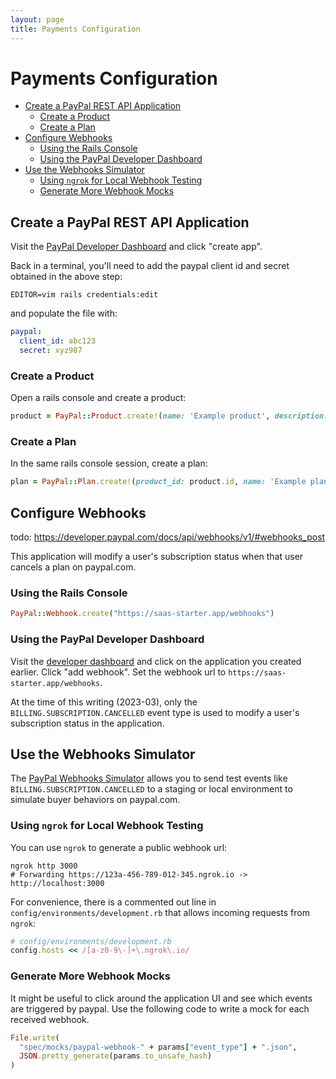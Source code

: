 ```yaml
---
layout: page
title: Payments Configuration
---
```

# Payments Configuration


- [Create a PayPal REST API Application](#create-a-paypal-rest-api-application)
  - [Create a Product](#create-a-product)
  - [Create a Plan](#create-a-plan)
- [Configure Webhooks](#configure-webhooks)
  - [Using the Rails Console](#using-the-rails-console)
  - [Using the PayPal Developer Dashboard](#using-the-paypal-developer-dashboard)
- [Use the Webhooks Simulator](#use-the-webhooks-simulator)
  - [Using `ngrok` for Local Webhook Testing](#using-ngrok-for-local-webhook-testing)
  - [Generate More Webhook Mocks](#generate-more-webhook-mocks)

## Create a PayPal REST API Application

Visit the [PayPal Developer Dashboard](https://developer.paypal.com/dashboard/applications/sandbox/create) 
and click "create app".

Back in a terminal, you'll need to add the paypal client id and secret obtained
in the above step:

```
EDITOR=vim rails credentials:edit
```

and populate the file with:

```yaml
paypal:
  client_id: abc123
  secret: xyz987
```

### Create a Product

Open a rails console and create a product:

```rb
product = PayPal::Product.create!(name: 'Example product', description: 'example product description')
```

### Create a Plan

In the same rails console session, create a plan:

```rb
plan = PayPal::Plan.create!(product_id: product.id, name: 'Example plan', description: 'example plan description')
```

## Configure Webhooks

todo: https://developer.paypal.com/docs/api/webhooks/v1/#webhooks_post

This application will modify a user's subscription status when that user cancels
a plan on paypal.com.

### Using the Rails Console

```rb
PayPal::Webhook.create("https://saas-starter.app/webhooks")
```

### Using the PayPal Developer Dashboard

Visit the [developer dashboard](https://developer.paypal.com/dashboard/applications/sandbox)
and click on the application you created earlier. Click "add webhook". Set the 
webhook url to `https://saas-starter.app/webhooks`.

At the time of this writing (2023-03), only the `BILLING.SUBSCRIPTION.CANCELLED` event 
type is used to modify a user's subscription status in the application.

## Use the Webhooks Simulator

The [PayPal Webhooks Simulator](https://developer.paypal.com/dashboard/webhooksSimulator)
allows you to send test events like `BILLING.SUBSCRIPTION.CANCELLED` to a
staging or local environment to simulate buyer behaviors on paypal.com.

### Using `ngrok` for Local Webhook Testing

You can use `ngrok` to generate a public webhook url:

```
ngrok http 3000
# Forwarding https://123a-456-789-012-345.ngrok.io -> http://localhost:3000
```

For convenience, there is a commented out line in 
`config/environments/development.rb` that allows incoming requests from `ngrok`:

```rb
# config/environments/development.rb
config.hosts << /[a-z0-9\-]+\.ngrok\.io/
```

### Generate More Webhook Mocks

It might be useful to click around the application UI and see which events are
triggered by paypal. Use the following code to write a mock for each received
webhook.

```rb
File.write(
  "spec/mocks/paypal-webhook-" + params["event_type"] + ".json",
  JSON.pretty_generate(params.to_unsafe_hash)
)
```

